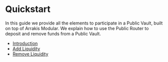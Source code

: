 # Quickstart

In this guide we provide all the elements to participate in a Public Vault, built on top of Arrakis Modular. We explain how to use the Public Router to deposit and remove funds from a Public Vault.

- [Introduction](./introduction.md)
- [Add Liquidity](./addLiquidity.md)
- [Remove Liquidity](./removeLiquidity.md)
